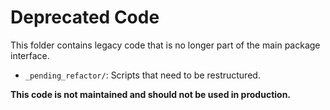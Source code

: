 # Deprecated Code

This folder contains legacy code that is no longer part of the main package interface.

- `_pending_refactor/`: Scripts that need to be restructured.

**This code is not maintained and should not be used in production.**
